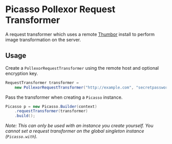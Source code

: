 Picasso Pollexor Request Transformer
====================================

A request transformer which uses a remote [Thumbor][1] install to perform
image transformation on the server.


Usage
-----

Create a `PollexorRequestTransformer` using the remote host and optional encryption key.

```java
RequestTransformer transformer =
    new PollexorRequestTransformer("http://example.com", "secretpassword");
```

Pass the transformer when creating a `Picasso` instance.

```java
Picasso p = new Picasso.Builder(context)
    .requestTransformer(transformer)
    .build();
```

_Note: This can only be used with an instance you create yourself. You cannot set a request
transformer on the global singleton instance (`Picasso.with`)._



 [1]: https://github.com/globocom/thumbor
